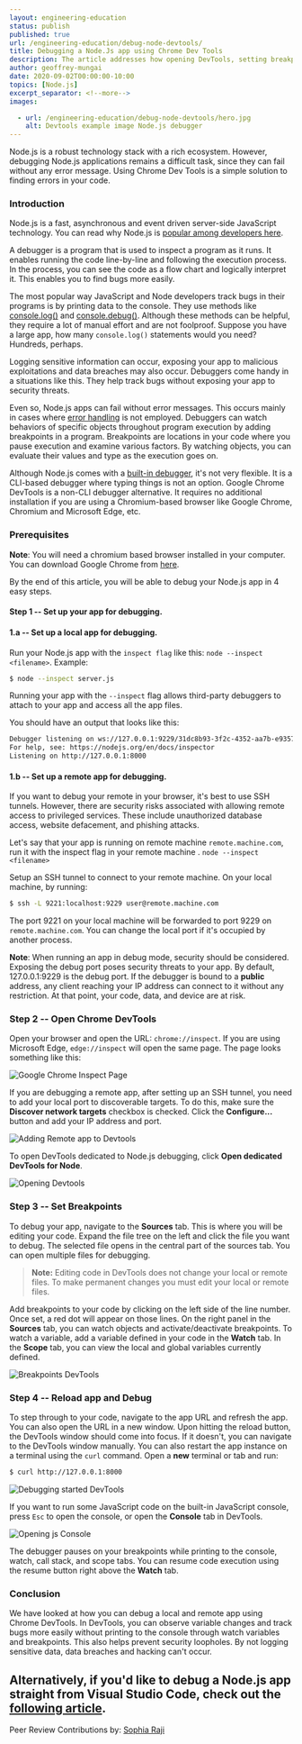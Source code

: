 ```yaml
---
layout: engineering-education
status: publish
published: true
url: /engineering-education/debug-node-devtools/
title: Debugging a Node.Js app using Chrome Dev Tools
description: The article addresses how opening DevTools, setting breakpoints, and restarting app instances for debugging.
author: geoffrey-mungai
date: 2020-09-02T00:00:00-10:00
topics: [Node.js]
excerpt_separator: <!--more-->
images:

  - url: /engineering-education/debug-node-devtools/hero.jpg
    alt: Devtools example image Node.js debugger
---
```

Node.js is a robust technology stack with a rich ecosystem. However, debugging Node.js applications remains a difficult task, since they can fail without any error message. Using Chrome Dev Tools is a simple solution to finding errors in your code.
<!--more-->

### Introduction
Node.js is a fast, asynchronous and event driven server-side JavaScript technology. You can read why Node.js is [popular among developers here](https://www.section.io/engineering-education/why-node-js-is-popular/).

A debugger is a program that is used to inspect a program as it runs. It enables running the code line-by-line and following the execution process. In the process, you can see the code as a flow chart and logically interpret it. This enables you to find bugs more easily.

The most popular way JavaScript and Node developers track bugs in their programs is by printing data to the console. They use methods like [console.log()](https://developer.mozilla.org/en-US/docs/Web/API/Console/log) and [console.debug()](https://developer.mozilla.org/en-US/docs/Web/API/Console/debug). Although these methods can be helpful, they require a lot of manual effort and are not foolproof. Suppose you have a large app, how many `console.log()` statements would you need? Hundreds, perhaps.

Logging sensitive information can occur, exposing your app to malicious exploitations and data breaches may also occur. Debuggers come handy in a situations like this. They help track bugs without exposing your app to security threats.

Even so, Node.js apps can fail without error messages. This occurs mainly in cases where [error handling](https://nodejs.dev/learn/error-handling-in-nodejs) is not employed. Debuggers can watch behaviors of specific objects throughout program execution by adding breakpoints in a program. Breakpoints are locations in your code where you pause execution and examine various factors. By watching objects, you can evaluate their values and type as the execution goes on.

Although Node.js comes with a [built-in debugger](https://nodejs.org/api/debugger.html), it's not very flexible. It is a CLI-based debugger where typing things is not an option. Google Chrome DevTools is a non-CLI debugger alternative. It requires no additional installation if you are using a Chromium-based browser like Google Chrome, Chromium and Microsoft Edge, etc.

### Prerequisites

**Note**: You will need a chromium based browser installed in your computer. You can download Google Chrome from [here](https://www.google.com/chrome/).

By the end of this article, you will be able to debug your Node.js app in 4 easy steps.

#### Step 1 -- Set up your app for debugging.

#### 1.a -- Set up a local app for debugging.

Run your Node.js app with the `inspect flag` like this: `node --inspect <filename>`. Example:

```bash
$ node --inspect server.js
```
 Running your app with the `--inspect` flag allows third-party debuggers to attach to your app and access all the app files.

You should have an output that looks like this:

```bash
Debugger listening on ws://127.0.0.1:9229/31dc8b93-3f2c-4352-aa7b-e9357bbabccc
For help, see: https://nodejs.org/en/docs/inspector
Listening on http://127.0.0.1:8000
```

#### 1.b -- Set up a remote app for debugging.
If you want to debug your remote in your browser, it's best to use SSH tunnels. However, there are security risks associated with allowing remote access to privileged services. These include unauthorized database access, website defacement, and phishing attacks.

Let's say that your app is running on remote machine `remote.machine.com`, run it with the inspect flag in your remote machine . `node --inspect <filename>`

Setup an SSH tunnel to connect to your remote machine. On your local machine, by running:

```bash
$ ssh -L 9221:localhost:9229 user@remote.machine.com
```

The port 9221 on your local machine will be forwarded to port 9229 on `remote.machine.com`.  You can change the local port if it's occupied by another process.

**Note**: When running an app in debug mode, security should be considered. Exposing the debug port poses security threats to your app. By default, 127.0.0.1:9229 is the debug port. If the debugger is bound to a **public** address, any client reaching your IP address can connect to it without any restriction. At that point, your code, data, and device are at risk.

### Step 2 -- Open Chrome DevTools
Open your browser and open the URL: `chrome://inspect`. If you are using Microsoft Edge, `edge://inspect` will open the same page. The page looks something like this:

![Google Chrome Inspect Page](/engineering-education/debug-node-devtools/inspect.jpg)

If you are debugging a remote app, after setting up an SSH tunnel, you need to add your local port to discoverable targets. To do this, make sure the **Discover network targets** checkbox is checked. Click the **Configure...** button and add your IP address and port.

![Adding Remote app to Devtools](/engineering-education/debug-node-devtools/add-to-localhost.gif)

To open DevTools dedicated to Node.js debugging, click **Open dedicated DevTools for Node**.

![Opening Devtools](/engineering-education/debug-node-devtools/open-dev-tools.gif)

### Step 3 -- Set Breakpoints

To debug your app, navigate to the **Sources** tab. This is where you will be editing your code. Expand the file tree on the left and click the file you want to debug. The selected file opens in the central part of the sources tab. You can open multiple files for debugging.

> **Note:** Editing code in DevTools does not change your local or remote files. To make permanent changes you must edit your local or remote files.

Add breakpoints to your code by clicking on the left side of the line number. Once set, a red dot will appear on those lines. On the right panel in the **Sources** tab,  you can watch objects and activate/deactivate breakpoints. To watch a variable, add a variable defined in your code in the **Watch** tab. In the **Scope** tab, you can view the local and global variables currently defined.

![Breakpoints DevTools](/engineering-education/debug-node-devtools/node-devtools-breakpoints.jpg)

### Step 4 -- Reload app and Debug

To step through to your code, navigate to the app URL and refresh the app. You can also open the URL in a new window. Upon hitting the reload button, the DevTools window should come into focus. If it doesn't, you can navigate to the DevTools window manually. You can also restart the app instance on a terminal using the `curl` command. Open a **new** terminal or tab and run:

```bash
$ curl http://127.0.0.1:8000
```  

![Debugging started DevTools](/engineering-education/debug-node-devtools/node-devtools-debug-started.jpg)

If you want to run some JavaScript code on the built-in JavaScript console, press `Esc` to open the console, or open the **Console** tab in DevTools.

![Opening js Console](/engineering-education/debug-node-devtools/launch-js-console.gif)

The debugger pauses on your breakpoints while printing to the console, watch, call stack, and scope tabs. You can resume code execution using the resume button right above the **Watch** tab.

### Conclusion
We have looked at how you can debug a local and remote app using Chrome DevTools. In DevTools, you can observe variable changes and track bugs more easily without printing to the console through watch variables and breakpoints. This also helps prevent security loopholes. By not logging sensitive data, data breaches and hacking can't occur.

Alternatively, if you'd like to debug a Node.js app straight from Visual Studio Code, check out the [following article](/engineering-education/debug-nodejs-vscode/).
---
Peer Review Contributions by: [Sophia Raji](/engineering-education/authors/sophia-raji/)
